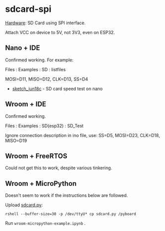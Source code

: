 # sdcard-spi

[Hardware](https://uk.banggood.com/Micro-TF-Card-Memory-Shield-Module-SPI-Micro-Storage-Card-Adapter-p-919914.html?akmClientCountry=GB&rmmds=myorder&cur_warehouse=CN): SD Card using SPI interface. 

Attach VCC on device to 5V, not 3V3, even on ESP32.

## Nano + IDE

Confirmed working. For example:

Files : Examples : SD : listfiles

MOSI=D11, MISO=D12, CLK=D13, SS=D4


* [sketch_jun18c](sketch_jun18c) - SD card speed test on nano


## Wroom + IDE

Confirmed working.

Files : Examples : SD(esp32) : SD_Test

Ignore connection description in ino file, use: SS=D5, MOSI=D23, CLK=D18, MISO=D19




## Wroom + FreeRTOS

Could not get this to work, despite various tinkering.


## Wroom + MicroPython

Doesn't seem to work if the instructions below are followed.

Upload [sdcard.py](https://github.com/micropython/micropython/blob/master/drivers/sdcard/sdcard.py):

```
rshell --buffer-size=30 -p /dev/ttyU* cp sdcard.py /pyboard

```

Run `wroom-micropython-example.ipynb` . 


